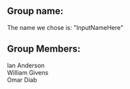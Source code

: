## Group name:
The name we chose is: "InputNameHere"   

## Group Members:
Ian Anderson  
William Givens  
Omar Diab  
